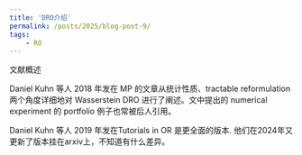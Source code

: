 ```yaml
---
title: 'DRO介绍'
permalink: /posts/2025/blog-post-9/
tags: 
    - RO
---
```

文献概述

Daniel Kuhn 等人 2018 年发在 MP 的文章从统计性质、tractable reformulation 两个角度详细地对 Wasserstein DRO 进行了阐述。文中提出的 numerical experiment 的 portfolio 例子也常被后人引用。

Daniel Kuhn 等人 2019 年发在Tutorials in OR 是更全面的版本. 他们在2024年又更新了版本挂在arxiv上，不知道有什么差异。